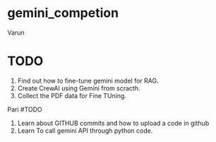 # gemini_competion

Varun
# TODO
1. Find out how to fine-tune gemini model for RAG.
2. Create CrewAI using Gemini from scracth.
3. Collect the PDF data for Fine TUning.

Pari
#TODO
1. Learn about GITHUB commits and how to upload a code in github
2. Learn To call gemini API through python code.
